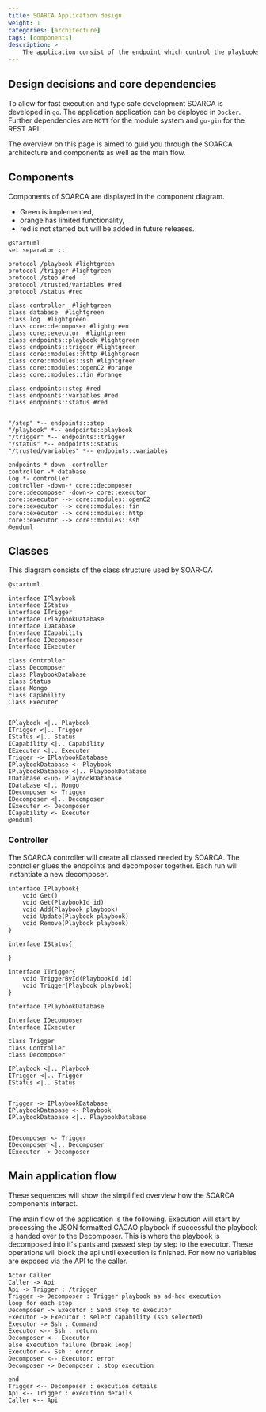 ```yaml
---
title: SOARCA Application design
weight: 1
categories: [architecture]
tags: [components]
description: >
    The application consist of the endpoint which control the playbooks/ Coarse of Actions and steps that are available.
---
```


##  Design decisions and core dependencies
To allow for fast execution and type safe development SOARCA is developed in `go`. The application application can be deployed in `Docker`. Further dependencies are `MQTT` for the module system and `go-gin` for the REST API.


The overview on this page is aimed to guid you through the SOARCA architecture and components as well as the main flow. 

## Components

Components of SOARCA are displayed in the component diagram. 
- Green is implemented, 
- orange has limited functionality, 
- red is not started but will be added in future releases.

```plantuml
@startuml
set separator ::

protocol /playbook #lightgreen
protocol /trigger #lightgreen
protocol /step #red
protocol /trusted/variables #red
protocol /status #red

class controller  #lightgreen
class database  #lightgreen
class log  #lightgreen
class core::decomposer #lightgreen
class core::executor  #lightgreen
class endpoints::playbook #lightgreen
class endpoints::trigger #lightgreen
class core::modules::http #lightgreen
class core::modules::ssh #lightgreen
class core::modules::openC2 #orange
class core::modules::fin #orange

class endpoints::step #red
class endpoints::variables #red
class endpoints::status #red


"/step" *-- endpoints::step 
"/playbook" *-- endpoints::playbook
"/trigger" *-- endpoints::trigger
"/status" *-- endpoints::status
"/trusted/variables" *-- endpoints::variables

endpoints *-down- controller
controller -* database
log *- controller
controller -down-* core::decomposer
core::decomposer -down-> core::executor
core::executor --> core::modules::openC2
core::executor --> core::modules::fin
core::executor --> core::modules::http
core::executor --> core::modules::ssh
@enduml
```

## Classes

This diagram consists of the class structure used by SOAR-CA

```plantuml
@startuml

interface IPlaybook
interface IStatus
interface ITrigger
Interface IPlaybookDatabase
Interface IDatabase
Interface ICapability
Interface IDecomposer
Interface IExecuter

class Controller
class Decomposer
class PlaybookDatabase
class Status
class Mongo
class Capability
Class Executer


IPlaybook <|.. Playbook
ITrigger <|.. Trigger
IStatus <|.. Status
ICapability <|.. Capability
IExecuter <|.. Executer
Trigger -> IPlaybookDatabase
IPlaybookDatabase <- Playbook
IPlaybookDatabase <|.. PlaybookDatabase
IDatabase <-up- PlaybookDatabase
IDatabase <|.. Mongo
IDecomposer <- Trigger
IDecomposer <|.. Decomposer
IExecuter <- Decomposer
ICapability <- Executer
@enduml
```

### Controller
The SOARCA controller will create all classed needed by SOARCA. The controller glues the endpoints and decomposer together. Each run will instantiate a new decomposer. 

```plantuml
interface IPlaybook{
    void Get()
    void Get(PlaybookId id)
    void Add(Playbook playbook)
    void Update(Playbook playbook)
    void Remove(Playbook playbook)
}

interface IStatus{

}

interface ITrigger{
    void TriggerById(PlaybookId id)
    void Trigger(Playbook playbook)
}

Interface IPlaybookDatabase

Interface IDecomposer
Interface IExecuter

class Trigger
class Controller
class Decomposer

IPlaybook <|.. Playbook
ITrigger <|.. Trigger
IStatus <|.. Status


Trigger -> IPlaybookDatabase
IPlaybookDatabase <- Playbook
IPlaybookDatabase <|.. PlaybookDatabase


IDecomposer <- Trigger
IDecomposer <|.. Decomposer
IExecuter -> Decomposer

```



## Main application flow
These sequences will show the simplified overview how the SOARCA components interact.

The main flow of the application is the following. Execution will start by processing the JSON formatted CACAO playbook if successful the playbook is handed over to the Decomposer. This is where the playbook is decomposed into it's parts and passed step by step to the executor. These operations will block the api until execution is finished. For now no variables are exposed via the API to the caller.

```plantuml
Actor Caller
Caller -> Api
Api -> Trigger : /trigger
Trigger -> Decomposer : Trigger playbook as ad-hoc execution
loop for each step 
Decomposer -> Executor : Send step to executor
Executor -> Executor : select capability (ssh selected)
Executor -> Ssh : Command
Executor <-- Ssh : return
Decomposer <-- Executor
else execution failure (break loop)
Executor <-- Ssh : error
Decomposer <-- Executor: error
Decomposer -> Decomposer : stop execution

end 
Trigger <-- Decomposer : execution details
Api <-- Trigger : execution details
Caller <-- Api
```